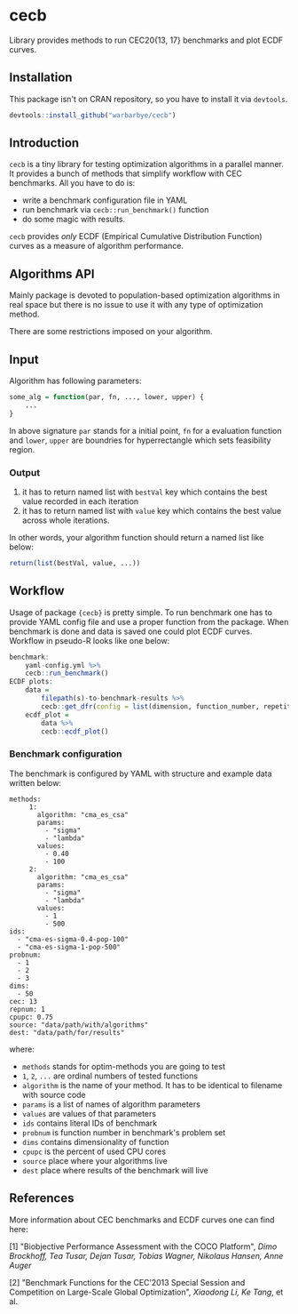 # cecb

Library provides methods to run CEC20{13, 17} benchmarks and plot ECDF curves.

## Installation

This package isn't on CRAN repository, so you have to install it via `devtools`.

```r
devtools::install_github("warbarbye/cecb")
```

## Introduction

`cecb` is a tiny library for testing optimization algorithms in a parallel manner. It provides a bunch of methods that simplify workflow with CEC benchmarks. All you have to do is:

* write a benchmark configuration file in YAML
* run benchmark via `cecb::run_benchmark()` function
* do some magic with results.

`cecb` provides *only* ECDF (Empirical Cumulative Distribution Function) curves as a measure of algorithm performance.

## Algorithms API

Mainly package is devoted to population-based optimization algorithms in real space but there is no issue to use it with any type of optimization method. 

There are some restrictions imposed on your algorithm.

## Input

Algorithm has following parameters: 

```r
some_alg = function(par, fn, ..., lower, upper) {
	...
}
```
In above signature `par` stands for a initial point, `fn` for a evaluation function and `lower`, `upper` are boundries for hyperrectangle which sets feasibility region.


### Output 

1. it has to return named list with `bestVal` key which contains the best value recorded in each iteration
2. it has to return named list with `value` key which contains the best value across whole iterations.

In other words, your algorithm function should return a named list like below:

```r
return(list(bestVal, value, ...))
```

## Workflow

Usage of package `{cecb}` is pretty simple. 
To run benchmark one has to provide YAML config file and use a proper function from the package. 
When benchmark is done and data is saved one could plot ECDF curves. Workflow in pseudo-R looks like one below:

```r
benchmark:
	yaml-config.yml %>%
	cecb::run_benchmark() 
ECDF plots:
	data = 
		filepath(s)-to-benchmark-results %>%
		cecb::get_dfr(config = list(dimension, function_number, repetitions))
	ecdf_plot = 
		data %>%
		cecb::ecdf_plot()
```


### Benchmark configuration

The benchmark is configured by YAML with structure and example data written below:

```
methods:
     1: 
       algorithm: "cma_es_csa"
       params:
         - "sigma"
         - "lambda"
       values:
         - 0.40
         - 100
     2: 
       algorithm: "cma_es_csa"
       params:
         - "sigma"
         - "lambda"
       values:
         - 1
         - 500
ids:
  - "cma-es-sigma-0.4-pop-100"
  - "cma-es-sigma-1-pop-500"
probnum:
  - 1
  - 2
  - 3
dims:
  - 50
cec: 13
repnum: 1
cpupc: 0.75
source: "data/path/with/algorithms"
dest: "data/path/for/results"
```

where:

* `methods` stands for optim-methods you are going to test
* `1`, `2`, `...` are ordinal numbers of tested functions
* `algorithm` is the name of your method. It has to be identical to filename with source code
* `params` is a list of names of algorithm parameters
* `values` are values of that parameters 
* `ids` contains literal IDs of benchmark
* `probnum` is function number in benchmark's problem set
* `dims` contains dimensionality of function
* `cpupc` is the percent of used CPU cores
* `source` place where your algorithms live
* `dest` place where results of the benchmark will live 

## References 

More information about CEC benchmarks and ECDF curves one can find here: 

[1] "Biobjective Performance Assessment with the COCO Platform", _Dimo Brockhoff, Tea Tusar, Dejan Tusar, Tobias Wagner, Nikolaus Hansen, Anne Auger_

[2] "Benchmark Functions for the CEC’2013 Special Session and Competition on Large-Scale Global Optimization", _Xiaodong Li, Ke Tang_, et al.
